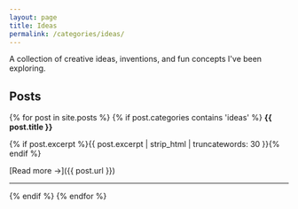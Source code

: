 ```yaml
---
layout: page
title: Ideas
permalink: /categories/ideas/
---
```


A collection of creative ideas, inventions, and fun concepts I've been exploring.

## Posts

{% for post in site.posts %}
  {% if post.categories contains 'ideas' %}
**{{ post.title }}**

{% if post.excerpt %}{{ post.excerpt | strip_html | truncatewords: 30 }}{% endif %}

[Read more →]({{ post.url }})

---

  {% endif %}
{% endfor %}
